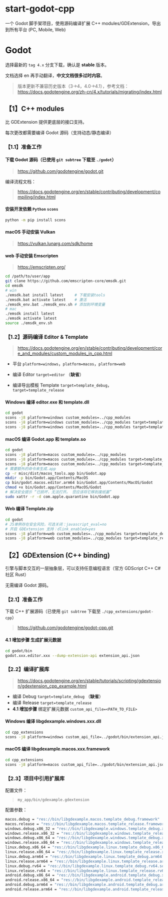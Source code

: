 # start-godot-cpp

一个 Godot 脚手架项目，使用源码编译扩展 C++ modules/GDExtension，导出到所有平台 (PC, Mobile, Web)

# Godot 

选择最新的 `tag 4.x` 分支下载，确认是 **stable** 版本。

文档选择 en 再手动翻译，**中文文档很多过时内容**。

> 版本更新不兼容历史版本（3->4，4.0->4.1），参考文档：
> https://docs.godotengine.org/zh-cn/4.x/tutorials/migrating/index.html

## 【1】C++ modules

比 GDExtension 提供更底层的接口支持。

每次更改都需要编译 Godot 源码（支持动态/静态编译）

### 【1.1】准备工作

#### 下载 Godot 源码（已使用 `git subtree` 下载至 `./godot`）
> https://github.com/godotengine/godot.git

编译流程文档：
> https://docs.godotengine.org/en/stable/contributing/development/compiling/index.html

#### **安装开发依赖** `Python` `scons`
```Bash
python -m pip install scons
```

#### **macOS 手动安装 Vulkan**
> https://vulkan.lunarg.com/sdk/home

#### **web 手动安装 Emscripten**
> https://emscripten.org/

```Bash
cd /path/to/user/app
git clone https://github.com/emscripten-core/emsdk.git
cd emsdk
# win
./emsdk.bat install latest     # 下载安装tools
./emsdk.bat activate latest    # 激活
./emsdk_env.bat ./emsdk_env.sh # 添加到环境变量
# mac
./emsdk install latest  
./emsdk activate latest 
source ./emsdk_env.sh   
```

### 【1.2】源码编译 Editor & Template

> https://docs.godotengine.org/en/stable/contributing/development/core_and_modules/custom_modules_in_cpp.html

- 平台 `platform=windows`，`platform=macos`，`platform=web`

- 编译 Editor `target=editor` （**缺省**）

- 编译导出模板 Template `target=template_debug`，`target=template_release`

#### **Windows 编译 editor.exe 和 template.dll**
```Bash
cd godot
scons -j8 platform=windows custom_modules=../cpp_modules
scons -j8 platform=windows custom_modules=../cpp_modules target=template_debug
scons -j8 platform=windows custom_modules=../cpp_modules target=template_release
```

#### **macOS 编译 Godot.app 和 template.so**
```Bash
cd godot
scons -j8 platform=macos custom_modules=../cpp_modules
scons -j8 platform=macos custom_modules=../cpp_modules target=template_debug
scons -j8 platform=macos custom_modules=../cpp_modules target=template_release
# 需要额外的命令来生成.app
cp -r misc/dist/macos_tools.app bin/Godot.app
mkdir -p bin/Godot.app/Contents/MacOS
cp bin/godot.macos.editor.arm64 bin/Godot.app/Contents/MacOS/Godot
chmod +x bin/Godot.app/Contents/MacOS/Godot
# 解决安全提示 “已损坏，无法打开。 您应该将它移到废纸篓”
sudo xattr -r -d com.apple.quarantine bin/Godot.app
```

#### **Web 编译 Template.zip**
```Bash
cd godot
# JS单例存在安全风险，可选关闭：javascript_eval=no
# 开启 GDExtension 支持：dlink_enabled=yes
scons -j8 platform=web custom_modules=../cpp_modules target=template_debug javascript_eval=no dlink_enabled=yes
scons -j8 platform=web custom_modules=../cpp_modules target=template_release javascript_eval=no dlink_enabled=yes
```

## 【2】GDExtension (C++ binding)

引擎与脚本交互的一层抽象层，可以支持任意编程语言（官方 GDScript C++ C# 社区 Rust）

无需编译 Godot 源码。

### 【2.1】准备工作

下载 C++ 扩展源码（已使用 `git subtree` 下载至 `./cpp_extensions/godot-cpp`）
> https://github.com/godotengine/godot-cpp.git

#### **4.1 增加步骤** 生成扩展元数据
```Bash
cd godot/bin
godot.xxx.editor.xxx --dump-extension-api extension_api.json
```

### 【2.2】编译扩展库

> https://docs.godotengine.org/en/stable/tutorials/scripting/gdextension/gdextension_cpp_example.html

- 编译 Debug `target=template_debug` （**缺省**）
- 编译 Release `target=template_release`
- **4.1 增加步骤** 绑定扩展元数据 `custom_api_file=<PATH_TO_FILE>`

#### **Windows 编译 libgdexample.windows.xxx.dll**
```Bash
cd cpp_extensions
scons -j8 platform=windows custom_api_file=../godot/bin/extension_api.json
```

#### **macOS 编译 libgdexample.macos.xxx.framework**
```Bash
cd cpp_extensions
scons -j8 platform=macos custom_api_file=../godot/bin/extension_api.json
```

### 【2.3】项目中引用扩展库

配置文件：
> `my_app/bin/gdexample.gdextension`

配置参数：
```Bash
macos.debug = "res://bin/libgdexample.macos.template_debug.framework"
macos.release = "res://bin/libgdexample.macos.template_release.framework"
windows.debug.x86_32 = "res://bin/libgdexample.windows.template_debug.x86_32.dll"
windows.release.x86_32 = "res://bin/libgdexample.windows.template_release.x86_32.dll"
windows.debug.x86_64 = "res://bin/libgdexample.windows.template_debug.x86_64.dll"
windows.release.x86_64 = "res://bin/libgdexample.windows.template_release.x86_64.dll"
linux.debug.x86_64 = "res://bin/libgdexample.linux.template_debug.x86_64.so"
linux.release.x86_64 = "res://bin/libgdexample.linux.template_release.x86_64.so"
linux.debug.arm64 = "res://bin/libgdexample.linux.template_debug.arm64.so"
linux.release.arm64 = "res://bin/libgdexample.linux.template_release.arm64.so"
linux.debug.rv64 = "res://bin/libgdexample.linux.template_debug.rv64.so"
linux.release.rv64 = "res://bin/libgdexample.linux.template_release.rv64.so"
android.debug.x86_64 = "res://bin/libgdexample.android.template_debug.x86_64.so"
android.release.x86_64 = "res://bin/libgdexample.android.template_release.x86_64.so"
android.debug.arm64 = "res://bin/libgdexample.android.template_debug.arm64.so"
android.release.arm64 = "res://bin/libgdexample.android.template_release.arm64.so"
```

